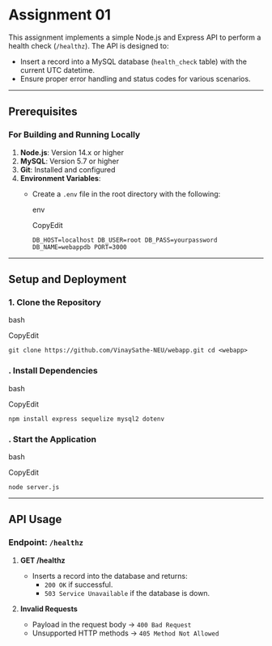 **Assignment 01**
====================

This assignment implements a simple Node.js and Express API to perform a health check (`/healthz`). The API is designed to:

-   Insert a record into a MySQL database (`health_check` table) with the current UTC datetime.
-   Ensure proper error handling and status codes for various scenarios.

* * * * *

**Prerequisites**
-----------------

### **For Building and Running Locally**

1.  **Node.js**: Version 14.x or higher
2.  **MySQL**: Version 5.7 or higher
3.  **Git**: Installed and configured
4.  **Environment Variables**:
    -   Create a `.env` file in the root directory with the following:

        env

        CopyEdit

        `DB_HOST=localhost
        DB_USER=root
        DB_PASS=yourpassword
        DB_NAME=webappdb
        PORT=3000`

* * * * *

**Setup and Deployment**
------------------------

### **1\. Clone the Repository**

bash

CopyEdit

`git clone https://github.com/VinaySathe-NEU/webapp.git
cd <webapp>`

### **\. Install Dependencies**

bash

CopyEdit

`npm install express sequelize mysql2 dotenv`

### **\. Start the Application**

bash

CopyEdit

`node server.js`

* * * * *

**API Usage**
-------------

### **Endpoint: `/healthz`**

1.  **GET /healthz**

    -   Inserts a record into the database and returns:
        -   `200 OK` if successful.
        -   `503 Service Unavailable` if the database is down.
2.  **Invalid Requests**

    -   Payload in the request body → `400 Bad Request`
    -   Unsupported HTTP methods → `405 Method Not Allowed`